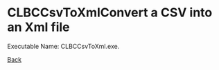 
# CLBCCsvToXmlConvert a CSV into an Xml file
          
Executable Name: CLBCCsvToXml.exe.

<a href="../../README.md">Back</a>